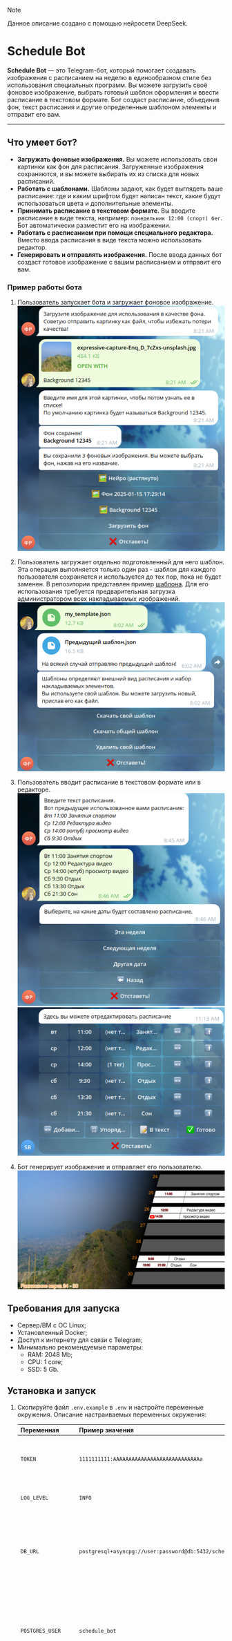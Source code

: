 > [!NOTE]  
> Данное описание создано с помощью нейросети DeepSeek.


# Schedule Bot

**Schedule Bot** — это Telegram-бот, который помогает создавать изображения с расписанием на неделю в единообразном стиле без использования специальных программ.
Вы можете загрузить своё фоновое изображение, выбрать готовый шаблон оформления и ввести расписание в текстовом формате.
Бот создаст расписание, объединив фон, текст расписания и другие определенные шаблоном элементы и отправит его вам.

---


## Что умеет бот?

- **Загружать фоновые изображения.** Вы можете использовать свои картинки как фон для расписания. Загруженные изображения сохраняются, и вы можете выбирать их из списка для новых расписаний.
- **Работать с шаблонами.** Шаблоны задают, как будет выглядеть ваше расписание: где и каким шрифтом будет написан текст, какие будут использоваться цвета и дополнительные элементы.
- **Принимать расписание в текстовом формате.** Вы вводите расписание в виде текста, например: `понедельник 12:00 (спорт) бег`. Бот автоматически разместит его на изображении.
- **Работать с расписанием при помощи специального редактора.** Вместо ввода расписания в виде текста можно использовать редактор.
- **Генерировать и отправлять изображения.** После ввода данных бот создаст готовое изображение с вашим расписанием и отправит его вам.


### Пример работы бота

1. Пользователь запускает бота и загружает фоновое изображение.  
   ![Пример загрузки фонового изображения](assets/upload_image.png)  

2. Пользователь загружает отдельно подготовленный для него шаблон.
   Эта операция выполняется только один раз - шаблон для каждого пользователя сохраняется и используется до тех пор, пока не будет заменен.
   В репозитории представлен пример [шаблона](assets/my_template_smol.json).
   Для его использования требуется предварительная загрузка администратором всех накладываемых изображений.  
   ![Пример выбора шаблона](assets/upload_template.png)  

3. Пользователь вводит расписание в текстовом формате или в редакторе.  
   ![Пример ввода расписания](assets/input_text_schedule.png)  
   ![Пример работы с редактором](assets/input_wizard_schedule.png)  

4. Бот генерирует изображение и отправляет его пользователю.  
   ![Пример готового изображения с расписанием](assets/result.png)


## Требования для запуска

- Сервер/ВМ с ОС Linux;
- Установленный Docker;
- Доступ к интернету для связи с Telegram;
- Минимально рекомендуемые параметры:
  - RAM: 2048 Mb;
  - CPU: 1 core;
  - SSD: 5 Gb.


## Установка и запуск

1. Скопируйте файл `.env.example` в `.env` и настройте переменные окружения.
   Описание настраиваемых переменных окружения:

    | Переменная         | Пример значения                                           | Описание                                                                                                                                          |
    |--------------------|-----------------------------------------------------------|---------------------------------------------------------------------------------------------------------------------------------------------------|
    | `TOKEN`            | `1111111111:AAAAAAAAAAAAAAAAAAAAAAAAAAAAa`                | Токен Telegram-бота. Его необходимо получить самостоятельно у бота BotFather.                                                                     |
    | `LOG_LEVEL`        | `INFO`                                                    | Уровень логирования (например, `INFO`, `DEBUG`).                                                                                                  |
    | `DB_URL`           | `postgresql+asyncpg://user:password@db:5432/schedule_bot` | URL для подключения к PostgreSQL. При использовании `docker-compose.yaml` из репозитория замените только username и пароль.                       |
    | `POSTGRES_USER`    | `schedule_bot`                                            | Имя пользователя для подключения к PostgreSQL. Используется только для настройки контейнера postgresql, для работы бота настройте `DB_URL`.       |
    | `POSTGRES_PASSWORD`| `example_password`                                        | Пароль для подключения к PostgreSQL. Используется только для настройки контейнера postgresql, для работы бота настройте `DB_URL`.                 |
    | `ADMIN_ID`         | `-1`                                                      | ID первого администратора бота в Telegram. Если не указан или равен `0` или `-1`, администраторов можно будет назначить только через базу данных. |
    | `SOURCE_CODE_URL`  | `https://github.com/developer/repository`                 | Ссылка на репозиторий с исходным кодом - основной репозиторий либо форк. Это необходимо в соответствии с используемой лицензией.                  |

2. Соберите Docker-образы:
   ```bash
   docker compose build
   ```

3. Запустите проект:
   ```bash
   docker compose up
   ```

4. Проверьте работоспособность бота, отправив команду `/start` в Telegram созданному при получении токена аккаунту.

## Архитектура проекта

Проект разделен на несколько микросервисов, взаимодействующих через брокер сообщений NATS. Основные сервисы:

- **bot:** Основной сервис, обрабатывающий команды пользователя и взаимодействующий с Telegram API.
- **sender:** Отправляет готовые изображения пользователю.
- **renderer:** Генерирует изображения с расписанием на основе шаблонов и данных пользователя.
- **converter:** Конвертирует изображения пользователя, подгоняя их под нужный размер.
- **db:** База данных PostgreSQL для хранения данных пользователей (фоновые изображения, тексты расписаний, загруженные шаблоны).
- **nats:** Брокер сообщений для взаимодействия между микросервисами.
- **dbeaver:** Веб-интерфейс для управления базой данных.
- **nats-nui:** Веб-интерфейс для мониторинга и управления NATS.

## Технологический стек

- **Python:** Основной язык программирования.
- **aiogram и aiogram-dialogs:** Библиотеки для работы с Telegram API.
- **PostgreSQL:** База данных для хранения информации о пользователях.
- **NATS:** Брокер сообщений для взаимодействия между микросервисами.
- **Docker:** Контейнеризация и управление сервисами.

## Шаблоны

Шаблоны задают оформление расписания (шрифты, цвета, положение текста). Они хранятся в формате JSON и загружаются в Pydantic-модель.
Пример шаблона можно найти в репозитории: [my_template.json](assets/my_template_smol.json)

## Лицензия

Проект распространяется под лицензией **GNU Affero General Public License**. Подробности см. в файле [LICENSE](LICENSE).
